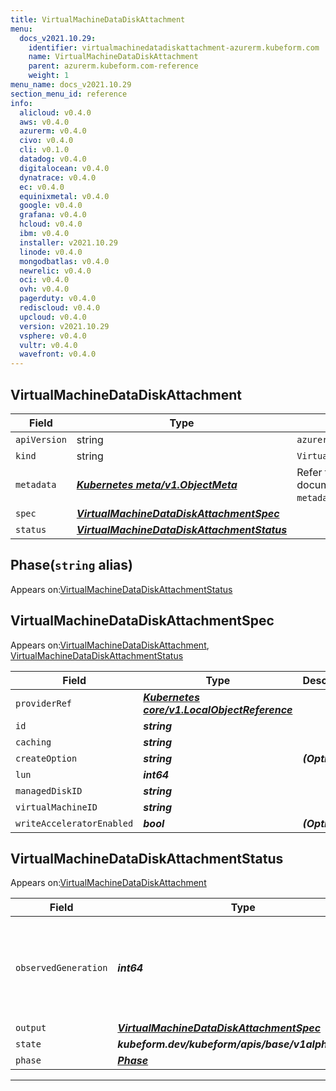 ```yaml
---
title: VirtualMachineDataDiskAttachment
menu:
  docs_v2021.10.29:
    identifier: virtualmachinedatadiskattachment-azurerm.kubeform.com
    name: VirtualMachineDataDiskAttachment
    parent: azurerm.kubeform.com-reference
    weight: 1
menu_name: docs_v2021.10.29
section_menu_id: reference
info:
  alicloud: v0.4.0
  aws: v0.4.0
  azurerm: v0.4.0
  civo: v0.4.0
  cli: v0.1.0
  datadog: v0.4.0
  digitalocean: v0.4.0
  dynatrace: v0.4.0
  ec: v0.4.0
  equinixmetal: v0.4.0
  google: v0.4.0
  grafana: v0.4.0
  hcloud: v0.4.0
  ibm: v0.4.0
  installer: v2021.10.29
  linode: v0.4.0
  mongodbatlas: v0.4.0
  newrelic: v0.4.0
  oci: v0.4.0
  ovh: v0.4.0
  pagerduty: v0.4.0
  rediscloud: v0.4.0
  upcloud: v0.4.0
  version: v2021.10.29
  vsphere: v0.4.0
  vultr: v0.4.0
  wavefront: v0.4.0
---
```


## VirtualMachineDataDiskAttachment
| Field | Type | Description |
| ------ | ----- | ----------- |
| `apiVersion` | string | `azurerm.kubeform.com/v1alpha1` |
|    `kind` | string | `VirtualMachineDataDiskAttachment` |
| `metadata` | ***[Kubernetes meta/v1.ObjectMeta](https://v1-18.docs.kubernetes.io/docs/reference/generated/kubernetes-api/v1.18/#objectmeta-v1-meta)***|Refer to the Kubernetes API documentation for the fields of the `metadata` field.|
| `spec` | ***[VirtualMachineDataDiskAttachmentSpec](#virtualmachinedatadiskattachmentspec)***||
| `status` | ***[VirtualMachineDataDiskAttachmentStatus](#virtualmachinedatadiskattachmentstatus)***||
## Phase(`string` alias)

Appears on:[VirtualMachineDataDiskAttachmentStatus](#virtualmachinedatadiskattachmentstatus)

## VirtualMachineDataDiskAttachmentSpec

Appears on:[VirtualMachineDataDiskAttachment](#virtualmachinedatadiskattachment), [VirtualMachineDataDiskAttachmentStatus](#virtualmachinedatadiskattachmentstatus)

| Field | Type | Description |
| ------ | ----- | ----------- |
| `providerRef` | ***[Kubernetes core/v1.LocalObjectReference](https://v1-18.docs.kubernetes.io/docs/reference/generated/kubernetes-api/v1.18/#localobjectreference-v1-core)***||
| `id` | ***string***||
| `caching` | ***string***||
| `createOption` | ***string***| ***(Optional)*** |
| `lun` | ***int64***||
| `managedDiskID` | ***string***||
| `virtualMachineID` | ***string***||
| `writeAcceleratorEnabled` | ***bool***| ***(Optional)*** |
## VirtualMachineDataDiskAttachmentStatus

Appears on:[VirtualMachineDataDiskAttachment](#virtualmachinedatadiskattachment)

| Field | Type | Description |
| ------ | ----- | ----------- |
| `observedGeneration` | ***int64***| ***(Optional)*** Resource generation, which is updated on mutation by the API Server.|
| `output` | ***[VirtualMachineDataDiskAttachmentSpec](#virtualmachinedatadiskattachmentspec)***| ***(Optional)*** |
| `state` | ***kubeform.dev/kubeform/apis/base/v1alpha1.State***| ***(Optional)*** |
| `phase` | ***[Phase](#phase)***| ***(Optional)*** |
---
